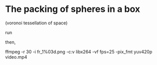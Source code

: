 # The packing of spheres in a box 
(voronoi tessellation of space)

run 

then, 

ffmpeg -r 30 -i fr_1%03d.png -c:v libx264 -vf fps=25 -pix_fmt yuv420p video.mp4



